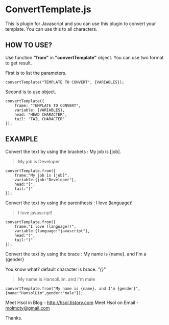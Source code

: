 ConvertTemplate.js
==================

This is plugin for Javascript and you can use this plugin to convert your template.
You can use this to all characters.
    

HOW TO USE?
-----------
Use function **"from"** in **"convertTemplate"** object.
You can use two format to get result.

First is to list the parameters.

    convertTemplate("TEMPLATE TO CONVERT", {VARIABLES});

Second is to use object.

    convertTemplate({
    	frame: "TEMPLATE TO CONVERT",
    	variable: {VARIABLES},
    	head: "HEAD CHARACTER",
    	tail: "TAIL CHARACTER"
    });
    

EXAMPLE
-------
Convert the text by using the brackets : My job is [job].
> My job is Developer

    convertTemplate.from({
        frame:"My job is [job]",
        variable:{job:"Developer"},
        head:"[",
        tail:"]"
    });

 
Convert the text by using the parenthesis : I love (language)!
> I love javascript!

    convertTemplate.from({
        frame:"I love (language)!",
        variable:{language:"javascript"},
        head:"(",
        tail:")"
    });

Convert the text by using the brace : My name is {name}. and I'm a {gender}

You know what? default character is brace. *"{}"*

> My name is HansolLim. and I'm male

    convertTemplate.from("My name is {name}. and I'm {gender}", {name:"HansolLim",gender:"male"});

 
Meet Hsol in Blog - http://hsol.tistory.com
Meet Hsol on Email - molmoty@gmail.com

Thanks.
    
